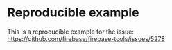 # Reproducible example

This is a reproducible example for the issue:
https://github.com/firebase/firebase-tools/issues/5278
